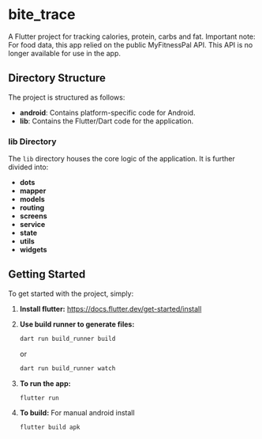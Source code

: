 # bite_trace

A Flutter project for tracking calories, protein, carbs and fat. Important note: For food data, this app relied on the public MyFitnessPal API. This API is no longer available for use in the app.

## Directory Structure

The project is structured as follows:

* **android**: Contains platform-specific code for Android.
* **lib**: Contains the Flutter/Dart code for the application.

### lib Directory
The `lib` directory houses the core logic of the application. It is further divided into:

* **dots**
* **mapper**
* **models**
* **routing**
* **screens**
* **service**
* **state**
* **utils**
* **widgets**

## Getting Started
To get started with the project, simply:

1. **Install flutter:**
   https://docs.flutter.dev/get-started/install
2. **Use build runner to generate files:**
   
   ```bash
   dart run build_runner build
   ```
   or
   ```bash
   dart run build_runner watch 
   ```
3. **To run the app:**
   ```bash
   flutter run
   ```
4. **To build:**
   For manual android install
   ```bash
   flutter build apk
   ```
